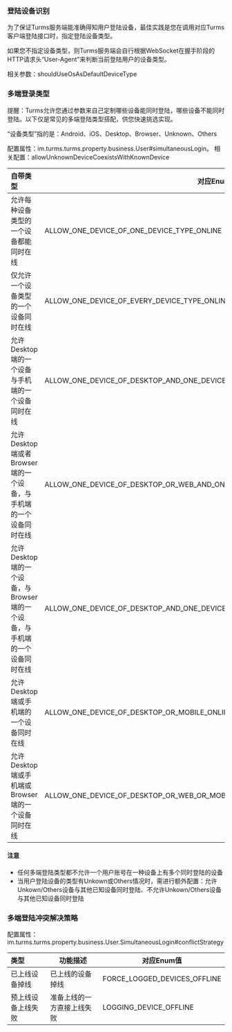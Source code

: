 ### 登陆设备识别

为了保证Turms服务端能准确得知用户登陆设备，最佳实践是您在调用对应Turms客户端登陆接口时，指定登陆设备类型。

如果您不指定设备类型，则Turms服务端会自行根据WebSocket在握手阶段的HTTP请求头“User-Agent”来判断当前登陆用户的设备类型。

相关参数：shouldUseOsAsDefaultDeviceType

### 多端登录类型

提醒：Turms允许您通过参数来自己定制哪些设备能同时登陆，哪些设备不能同时登陆。以下仅是常见的多端登陆类型搭配，供您快速挑选实现。

“设备类型”指的是：Android、iOS、Desktop、Browser、Unknown、Others

配置属性：im.turms.turms.property.business.User#simultaneousLogin。
相关配置：allowUnknownDeviceCoexistsWithKnownDevice

| **自带类型**                                                 | 对应Enum值                                                   |
| :----------------------------------------------------------- | ------------------------------------------------------------ |
| 允许每种设备类型的一个设备都能同时在线                       | ALLOW_ONE_DEVICE_OF_ONE_DEVICE_TYPE_ONLINE                   |
| 仅允许一个设备类型的一个设备同时在线                         | ALLOW_ONE_DEVICE_OF_EVERY_DEVICE_TYPE_ONLINE                 |
| 允许Desktop端的一个设备与手机端的一个设备同时在线            | ALLOW_ONE_DEVICE_OF_DESKTOP_AND_ONE_DEVICE_OF_MOBILE_ONLINE  |
| 允许Desktop端或者Browser端的一个设备，与手机端的一个设备同时在线 | ALLOW_ONE_DEVICE_OF_DESKTOP_OR_WEB_AND_ONE_DEVICE_OF_MOBILE_ONLINE |
| 允许Desktop端的一个设备，与Browser端的一个设备，与手机端的一个设备同时在线 | ALLOW_ONE_DEVICE_OF_DESKTOP_AND_ONE_DEVICE_OF_WEB_AND_ONE_DEVICE_OF_MOBILE_ONLINE |
| 允许Desktop端或手机端的一个设备同时在线                      | ALLOW_ONE_DEVICE_OF_DESKTOP_OR_MOBILE_ONLINE                 |
| 允许Desktop端或手机端或Browser端的一个设备同时在线           | ALLOW_ONE_DEVICE_OF_DESKTOP_OR_WEB_OR_MOBILE_ONLINE          |

#### 注意

- 任何多端登陆类型都不允许一个用户账号在一种设备上有多个同时登陆的设备
- 当用户登陆设备的类型有Unkown或Others情况时，需进行额外配置：允许Unkown/Others设备与其他已知设备同时登陆、不允许Unkown/Others设备与其他已知设备同时登陆

### 多端登陆冲突解决策略

配置属性：im.turms.turms.property.business.User.SimultaneousLogin#conflictStrategy

| **类型**           | **功能描述**               | 对应Enum值                   |
| :----------------- | -------------------------- | ---------------------------- |
| 已上线设备掉线     | 已上线的设备掉线           | FORCE_LOGGED_DEVICES_OFFLINE |
| 预上线设备上线失败 | 准备上线的一方直接上线失败 | LOGGING_DEVICE_OFFLINE       |
